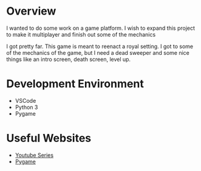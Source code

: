 # Overview

I wanted to do some work on a game platform. I wish to expand this project to make it multiplayer and finish out  some of the mechanics

I got pretty far. This game is meant to reenact a royal setting. I got to some of the mechanics of the game, but I need a dead sweeper and some nice things like an intro screen, death screen, level up. 


# Development Environment

- VSCode
- Python 3
- Pygame

# Useful Websites


* [Youtube Series](https://www.youtube.com/watch?v=ajR4BZBKTr4)
* [Pygame](https://www.pygame.org/wiki/GettingStarted)